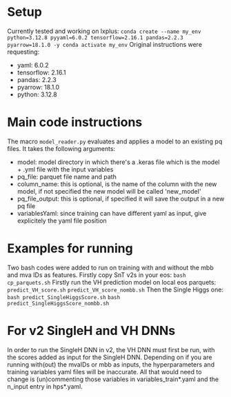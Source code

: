 # Setup
Currently tested and working on lxplus:
`
conda create --name my_env python=3.12.8 pyyaml=6.0.2 tensorflow=2.16.1 pandas=2.2.3 pyarrow=18.1.0 -y
conda activate my_env
`
Original instructions were requesting:
* yaml: 6.0.2
* tensorflow: 2.16.1
* pandas: 2.2.3
* pyarrow: 18.1.0
* python: 3.12.8

# Main code instructions
The macro `model_reader.py` evaluates and applies a model to an existing pq files.
It takes the following arguments:
* model: model directory in which there's a .keras file which is the model + .yml file with the input variables
* pq_file: parquet file name and path
* column_name: this is optional, is the name of the column with the new model, if not specified the new model will be called 'new_model'
* pq_file_output: this is optional, if specified it will save the output in a new pq file
* variablesYaml: since training can have different yaml as input, give explicitely the yaml file position

# Examples for running
Two bash codes were added to run on training with and without the mbb and mva IDs as features.
Firstly copy SnT v2s in your eos:
`bash cp_parquets.sh`
Firstly run the VH prediction model on local eos parquets:
`predict_VH_score.sh`
`predict_VH_score_nombb.sh`
Then the Single Higgs one:
`bash predict_SingleHiggsScore.sh`
`bash predict_SingleHiggsScore_nombb.sh`


# For v2 SingleH and VH DNNs
In order to run the SingleH DNN in v2, the VH DNN must first be run, with the scores added as input for the SingleH DNN. Depending on if you are running with(out) the mvaIDs or mbb as inputs, the hyperparameters and training variables yaml files will be inaccurate. All that would need to change is (un)commenting those variables in variables_train*.yaml and the n_input entry in hps*.yaml. 
